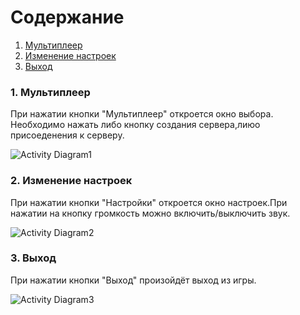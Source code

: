 ﻿# Содержание
1. [Мультиплеер](#1)
2. [Изменение настроек](#2)
3. [Выход](#3)

### 1. Мультиплеер<a name="1"></a>
При нажатии кнопки "Мультиплеер" откроется окно выбора. Необходимо нажать либо кнопку создания сервера,лиюо присоеденения к серверу.

![Activity Diagram1](https://user-images.githubusercontent.com/49131712/66784710-e3e60400-eee3-11e9-8f82-e6e4a30c86b1.jpg)


### 2. Изменение настроек<a name="2"></a>
При нажатии кнопки "Настройки" откроется окно настроек.При нажатии на кнопку громкость можно включить/выключить звук.

![Activity Diagram2](https://user-images.githubusercontent.com/49131712/66785751-da11d000-eee6-11e9-97d0-ae98956a860d.jpg)
  
### 3. Выход<a name="3"></a>
При нажатии кнопки "Выход" произойдёт выход из игры.

![Activity Diagram3](https://user-images.githubusercontent.com/49131712/66786228-5822a680-eee8-11e9-85c5-26bbe6094e03.jpg)

